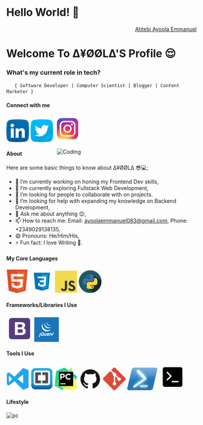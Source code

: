 <h1>Hello World! 👋</h1>
<div align="right" class="badge-base LI-profile-badge" data-locale="en_US" data-size="medium" data-theme="dark" data-type="VERTICAL" data-vanity="ayoola-atitebi-a8b274240" data-version="v1"><a class="badge-base__link LI-simple-link" href="https://www.linkedin.com/in/ayoola-atitebi-a8b274240/"> Atitebi Ayoola Emmanuel</a></div>
    
<h1>Welcome To ∆¥ØØL∆'S Profile 😌</h1>



###   **What's my current role in tech?** </h2>
       { Software Developer | Computer Scientist | Blogger | Content Marketer } 




#### Connect with me 
<a href="https://www.linkedin.com/in/ayoola-atitebi-a8b274240/"><img src="images/linkedin.png" width="60" /></a>
<a href="https://twitter.com/AtitebiAyoola"><img src="images/twitter.png" width="60" /></a>
<a href="https://www.instagram.com/ayoolaatitebi/"><img src="images/ig.png" width="70" /></a>

<img align="right" alt="Coding" width="370" src="https://miro.medium.com/max/680/0*7Q3yvSIv_t0ioJ-Z.gif"/>

#### About
Here are some basic things to know about ∆¥ØØL∆ 😎💻;

- 🔭 I’m currently working on honing my Frontend Dev skills,
- 🌱 I’m currently exploring Fullstack Web Development,
- 👯 I’m looking for people to collaborate with on projects.
- 🤔 I’m looking for help with expanding my knowledge on Backend Development,
- 💬 Ask me about anything 😌,
- 📫 How to reach me: Email: ayoolaemmanuel083@gmail.com, Phone: +2349029138135,
- 😄 Pronouns: He/Him/His,
- ⚡ Fun fact: I love Writing 📝.

#### My Core Languages
<code><img src="images/html.jpg" width="60" title="HTML" /></code>
<code><img src="images/css.jpg" width="60" title="CSS" /></code>
<code><img src="images/javascript.png" width="60" title="JavaScript" /></code>
<code><img src="images/python.png" width="60" title="Python" /></code>
<!-- <code><img src="images/sass.jpg" width="60" title="SASS" /></code> -->
<!-- <code><img src="images/dart.png" width="65" title="Dart" /></code> -->

#### Frameworks/Libraries I Use
<code><img src="images/B.png" width="70" title="Bootstrap" /></code>
<code><img src="images/jQuery.png" width="65" title="jQuery" /></code> 
<!-- <code><img src="images/tailwind.png" width="70" title="Tailwind" /></code> -->
<!-- <code><img src="images/Bulma.png" width="110" title="Bulma" /></code> -->
<!-- <code><img src="images/react.png" width="80" title="React" /></code> -->
<!-- <code><img src="images/api.jpg" width="70" title="API" /></code> -->
<!-- <code><img src="images/json.png" width="70" title="JSON" /></code>
<!-- <code><img src="images/nodemon.png" width="80" title="Nodemon" /></code> -->
<!-- <code><img src="images/express.png" width="65" title="Express" /></code> -->
<!-- <code><img src="images/flutter.png" width="65" title="Flutter" /></code> -->

#### Tools I Use
<code><img src="images/visualstudio.svg" width="60" title="Visual Studio Code" /></code>
<code><img src="images/brackets.png" width="60" title="Brackets" /></code>
<code><img src="images/pycharm.png" width="60" title="PyCharm" /></code>
<code><img src="images/github.jpg" width="60" title="GitHub" /></code>
<code><img src="images/git.jpg" width="60" title="Git" /></code>
<code><img src="images/power.png" width="80" title="Powershell" /></code>
<code><img src="images/command.png" width="70" title="Commandprompt" /></code>
<!-- <code><img src="images/x-code.png" width="60" title="Xcode" /></code> -->
<!-- <code><img src="images/R.png" width="50" title="NodeJS" /></code> -->
<!-- <code><img src="images/postman.png" width="60" title="Postman API" /></code> -->
<!-- <code><img src="images/figma.jpeg" width="60" title="Figma" /></code> -->
             
             
       
#### Lifestyle
![pc](https://user-images.githubusercontent.com/105937740/186015907-bd8b7db8-f875-454b-bf1a-36177129aa42.gif)

